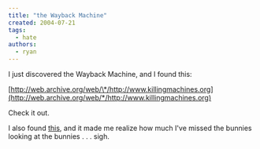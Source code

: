 ```yaml
---
title: "the Wayback Machine"
created: 2004-07-21
tags:
  - hate
authors:
  - ryan
---
```


I just discovered the Wayback Machine, and I found this:

[http://web.archive.org/web/\*/http://www.killingmachines.org](http://web.archive.org/web/*/http://www.killingmachines.org)

Check it out.

I also found [this](http://web.archive.org/web/20020921141419/http://baka-o.killingmachines.org/), and it made me realize how much I've missed the bunnies looking at the bunnies . . . sigh.
